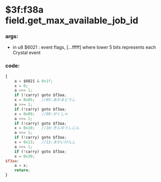 ﻿

# $3f:f38a field.get_max_available_job_id

### args:
-	in u8 $6021 : event flags, [...fffff] where lower 5 bits represents each Crystal event

### code:
```js
{
	a = $6021 & 0x1f;
	x = 0;
	a >>= 1;
	if (!carry) goto $f3aa;
	x = 0x05;	//05:あかまどうし
	a >>= 1;
	if (!carry) goto $f3aa;
	x = 0x09;	//09:がくしゃ
	a >>= 1;
	if (!carry) goto $f3aa;
	x = 0x10;	//10:ぎんゆうしじん
	a >>= 1;
	if (!carry) goto $f3aa;
	x = 0x13;	//13:まかいげんし
	a >>= 1;
	if (!carry) goto $f3aa;
	x = 0x30;
$f3aa:
	a = x;
	return;
}
```




